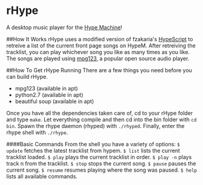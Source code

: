 # rHype
A desktop music player for the [Hype Machine](www.hypem.com)!

##How It Works
rHype uses a modified version of fzakaria's [HypeScript](https://github.com/fzakaria/HypeScript) to retreive a list of the current front page songs on HypeM. 
After retreiving the tracklist, you can play whichever song you like as many times as you like.
The songs are played using [mpg123](http://www.mpg123.de/), a popular open source audio player.

##How To Get rHype Running
There are a few things you need before you can build rHype.

  * mpg123 (available in apt)
  * python2.7 (available in apt)
  * beautiful soup (available in apt)

Once you have all the dependencies taken care of, cd to your rHype folder and type `make`.
Let everything compile and then cd into the bin folder with `cd bin`.
Spawn the rhype daemon (rhyped) with `./rhyped`.
Finally, enter the rhype shell with `./rhype`.

####Basic Commands
From the shell you have a variety of options:
`$ update` fetches the latest tracklist from hypem.
`$ list` lists the current tracklist loaded.
`$ play` plays the current tracklist in order.
`$ play -n` plays track n from the tracklist.
`$ stop` stops the current song.
`$ pause` pauses the current song. 
`$ resume` resumes playing where the song was paused.
`$ help` lists all available commands.
